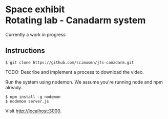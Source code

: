 # Space exhibit<br>Rotating lab - Canadarm system

Currently a work in progress

## Instructions
    $ git clone https://github.com/scimusmn/jts-canadarm.git

TODO: Describe and implement a process to download the video.

Run the system using nodemon. We assume you're running node and npm already.

    $ npm install -g nodemon
    $ nodemon server.js

Visit [http://localhost:3000](http://localhost:3000).

